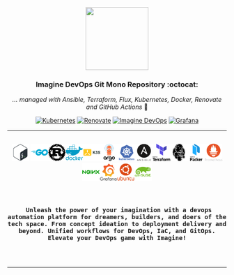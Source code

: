 <div align="center">

<img src="https://avatars.githubusercontent.com/u/89822340?v=4" align="center" width="144px" height="144px"/>

### Imagine DevOps Git Mono Repository :octocat:

_... managed with Ansible, Terraform, Flux, Kubernetes, Docker, Renovate and GitHub Actions_ 🤖

</div>

<div align="center">

[![Kubernetes](https://img.shields.io/badge/v1.26-blue?style=for-the-badge&logo=kubernetes&logoColor=white)](https://k3s.io/)
[![Renovate](https://img.shields.io/github/actions/workflow/status/onedr0p/home-ops/renovate.yaml?branch=main&label=&logo=renovatebot&style=for-the-badge&color=blue)](https://github.com/onedr0p/home-ops/actions/workflows/renovate.yaml)
[![Imagine DevOps](https://img.shields.io/uptimerobot/status/m793494864-dfc695db066960233ac70f45?color=brightgreeen&label=Imagine%20DevOps&style=for-the-badge&logo=v&logoColor=white)](https://uptimerobot.com)
[![Grafana](https://img.shields.io/uptimerobot/status/m792427620-04fcdd7089a84863ec9f398d?logo=grafana&logoColor=white&color=brightgreeen&label=Grafana&style=for-the-badge)](https://ln.devbu.io/tu0B6)

</div>

---

<h2 align="center"> 
<code><img src="https://raw.githubusercontent.com/devicons/devicon/master/icons/bash/bash-original.svg" alt="bash" width="40" height="40"/></code>
<code><img src="https://raw.githubusercontent.com/devicons/devicon/master/icons/go/go-original-wordmark.svg" alt="golang" width="40" height="40"/></code><code><img height="40" src="https://raw.githubusercontent.com/devicons/devicon/master/icons/rust/rust-plain.svg"></code><code><img src="https://raw.githubusercontent.com/devicons/devicon/master/icons/docker/docker-plain-wordmark.svg" alt="docker" width="40" height="40"/><code><img src="https://raw.githubusercontent.com/devicons/devicon/master/icons/k3s/k3s-original-wordmark.svg" alt="k3s" width="40" height="40"/></code><code><img src="https://raw.githubusercontent.com/devicons/devicon/master/icons/argocd/argocd-original-wordmark.svg" alt="argo" width="40" height="40"/></code><code><img src="https://raw.githubusercontent.com/devicons/devicon/master/icons/kubernetes/kubernetes-plain-wordmark.svg" alt="k8s" width="40" height="40"/></code><code><img src="https://raw.githubusercontent.com/devicons/devicon/master/icons/ansible/ansible-original-wordmark.svg" alt="ansible" width="40" height="40"/></code><code><img src="https://raw.githubusercontent.com/devicons/devicon/master/icons/terraform/terraform-original-wordmark.svg" alt="terraform" width="40" height="40"/></code><code><img src="https://raw.githubusercontent.com/devicons/devicon/master/icons/jenkins/jenkins-plain.svg" alt="jenkins" width="40" height="40"/></code><code><img src="https://raw.githubusercontent.com/devicons/devicon/master/icons/packer/packer-original-wordmark.svg" alt="packer" width="40" height="40"/></code><code><img src="https://raw.githubusercontent.com/devicons/devicon/master/icons/prometheus/prometheus-original-wordmark.svg" alt="prometheus" width="40" height="40"/></code><code><img src="https://raw.githubusercontent.com/devicons/devicon/master/icons/nginx/nginx-original.svg" alt="nginx" width="40" height="40"/></code><code><img src="https://raw.githubusercontent.com/devicons/devicon/master/icons/grafana/grafana-original-wordmark.svg" alt="graphql" width="40" height="40"/></code><code><img src="https://raw.githubusercontent.com/devicons/devicon/master/icons/ubuntu/ubuntu-plain-wordmark.svg" alt="linux" width="40" height="40"/></code><code><img src="https://raw.githubusercontent.com/devicons/devicon/master/icons/opensuse/opensuse-original-wordmark.svg" alt="opensuse" width="40" height="40"/></code></h2>
<h3 align="center"> Unleash the power of your imagination with a devops automation platform for dreamers, builders, and doers of the tech space. From concept ideation to deployment delivery and beyond. Unified workflows for DevOps, IaC, and GitOps.  Elevate your DevOps game with Imagine!</h3>

---
  
